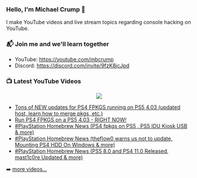 ### Hello, I'm Michael Crump 👋

I make YouTube videos and live stream topics regarding console hacking on YouTube. 

### 📬 Join me and we'll learn together

- YouTube: https://youtube.com/mbcrump
- Discord: https://discord.com/invite/9fzK8jcJpd

### 📺 Latest YouTube Videos

<div align="center">

[<img src="https://img.shields.io/badge/-Subscribe-red?style=for-the-badge&logo=youtube&logoColor=white"/>](https://www.youtube.com/c/mbcrump?sub_confirmation=1)

</div>

<!-- YOUTUBE:START -->
- [Tons of NEW updates for PS4 FPKGS running on PS5 4.03 &lpar;updated host, learn how to merge pkgs, etc.&rpar;](https://www.youtube.com/watch?v=GB1Rxh3mlVE)
- [Run PS4 FPKGS on a PS5 4.03 - RIGHT NOW!](https://www.youtube.com/watch?v=8-vuFoAi60g)
- [#PlayStation Homebrew News &lpar;PS4 fpkgs on PS5 , PS5 IDU Kiosk USB &amp; more&rpar;](https://www.youtube.com/watch?v=j8geZpPAqYs)
- [#PlayStation Homebrew News &lpar;theflow0 warns us not to update, Mounting PS4 HDD On Windows &amp; more&rpar;](https://www.youtube.com/watch?v=aJB_y_6Nbyo)
- [#PlayStation Homebrew News &lpar;PS5 8.0 and PS4 11.0 Released, mast1c0re Updated &amp; more&rpar;](https://www.youtube.com/watch?v=Nu0m57YOoWs)
<!-- YOUTUBE:END -->

➡️ [more videos...](https://youtube.com/mbcrump)

